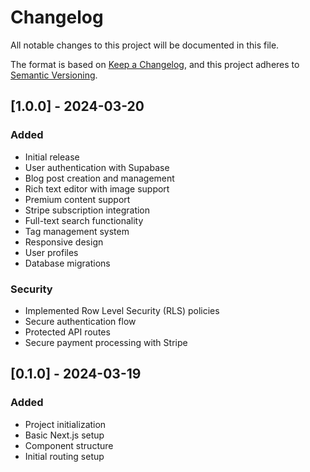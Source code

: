 # Changelog

All notable changes to this project will be documented in this file.

The format is based on [Keep a Changelog](https://keepachangelog.com/en/1.0.0/),
and this project adheres to [Semantic Versioning](https://semver.org/spec/v2.0.0.html).

## [1.0.0] - 2024-03-20

### Added
- Initial release
- User authentication with Supabase
- Blog post creation and management
- Rich text editor with image support
- Premium content support
- Stripe subscription integration
- Full-text search functionality
- Tag management system
- Responsive design
- User profiles
- Database migrations

### Security
- Implemented Row Level Security (RLS) policies
- Secure authentication flow
- Protected API routes
- Secure payment processing with Stripe

## [0.1.0] - 2024-03-19

### Added
- Project initialization
- Basic Next.js setup
- Component structure
- Initial routing setup 